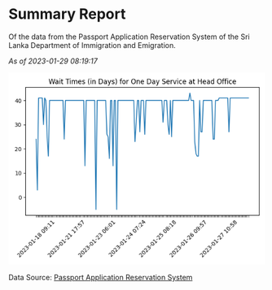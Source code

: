 # Summary Report

Of the data from the Passport Application Reservation System of the Sri Lanka Department of Immigration and Emigration.

*As of 2023-01-29 08:19:17*

![Wait Time Chart](summary.wait_time_chart.png)

Data Source: [Passport Application Reservation System](https://eservices.immigration.gov.lk:8443/appointment/pages/reservationApplication.xhtml)